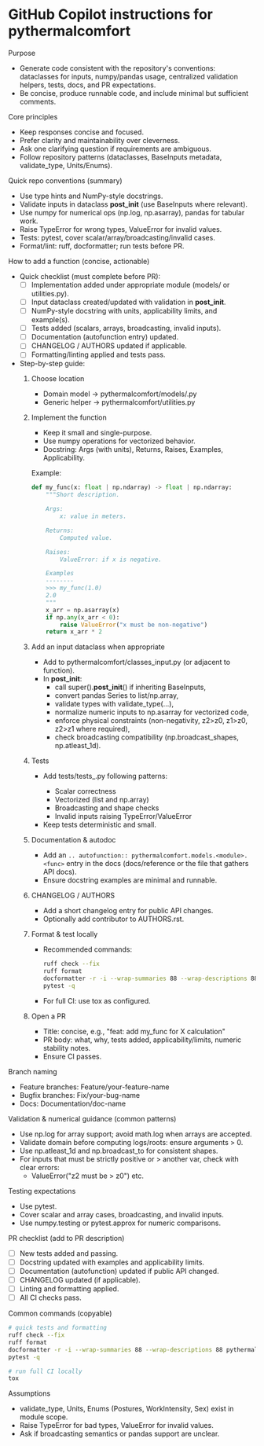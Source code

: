 # GitHub Copilot instructions for pythermalcomfort

Purpose
- Generate code consistent with the repository's conventions: dataclasses for inputs,
  numpy/pandas usage, centralized validation helpers, tests, docs, and PR expectations.
- Be concise, produce runnable code, and include minimal but sufficient comments.

Core principles
- Keep responses concise and focused.
- Prefer clarity and maintainability over cleverness.
- Ask one clarifying question if requirements are ambiguous.
- Follow repository patterns (dataclasses, BaseInputs metadata, validate_type,
  Units/Enums).

Quick repo conventions (summary)
- Use type hints and NumPy-style docstrings.
- Validate inputs in dataclass __post_init__ (use BaseInputs where relevant).
- Use numpy for numerical ops (np.log, np.asarray), pandas for tabular work.
- Raise TypeError for wrong types, ValueError for invalid values.
- Tests: pytest, cover scalar/array/broadcasting/invalid cases.
- Format/lint: ruff, docformatter; run tests before PR.

How to add a function (concise, actionable)
- Quick checklist (must complete before PR):
  - [ ] Implementation added under appropriate module (models/ or utilities.py).
  - [ ] Input dataclass created/updated with validation in __post_init__.
  - [ ] NumPy-style docstring with units, applicability limits, and example(s).
  - [ ] Tests added (scalars, arrays, broadcasting, invalid inputs).
  - [ ] Documentation (autofunction entry) updated.
  - [ ] CHANGELOG / AUTHORS updated if applicable.
  - [ ] Formatting/linting applied and tests pass.

- Step-by-step guide:
  1. Choose location
     - Domain model → pythermalcomfort/models/<name>.py
     - Generic helper → pythermalcomfort/utilities.py

  2. Implement the function
     - Keep it small and single-purpose.
     - Use numpy operations for vectorized behavior.
     - Docstring: Args (with units), Returns, Raises, Examples, Applicability.

     Example:
     ```python
     def my_func(x: float | np.ndarray) -> float | np.ndarray:
         """Short description.

         Args:
             x: value in meters.

         Returns:
             Computed value.

         Raises:
             ValueError: if x is negative.

         Examples
         --------
         >>> my_func(1.0)
         2.0
         """
         x_arr = np.asarray(x)
         if np.any(x_arr < 0):
             raise ValueError("x must be non-negative")
         return x_arr * 2
     ```

  3. Add an input dataclass when appropriate
     - Add to pythermalcomfort/classes_input.py (or adjacent to function).
     - In __post_init__:
       - call super().__post_init__() if inheriting BaseInputs,
       - convert pandas Series to list/np.array,
       - validate types with validate_type(...),
       - normalize numeric inputs to np.asarray for vectorized code,
       - enforce physical constraints (non-negativity, z2>z0, z1>z0, z2>z1 where required),
       - check broadcasting compatibility (np.broadcast_shapes, np.atleast_1d).

  4. Tests
     - Add tests/tests_<function>.py following patterns:
       - Scalar correctness
       - Vectorized (list and np.array)
       - Broadcasting and shape checks
       - Invalid inputs raising TypeError/ValueError
     - Keep tests deterministic and small.

  5. Documentation & autodoc
     - Add an ``.. autofunction:: pythermalcomfort.models.<module>.<func>`` entry in the docs
       (docs/reference or the file that gathers API docs).
     - Ensure docstring examples are minimal and runnable.

  6. CHANGELOG / AUTHORS
     - Add a short changelog entry for public API changes.
     - Optionally add contributor to AUTHORS.rst.

  7. Format & test locally
     - Recommended commands:
       ```bash
       ruff check --fix
       ruff format
       docformatter -r -i --wrap-summaries 88 --wrap-descriptions 88 pythermalcomfort
       pytest -q
       ```
     - For full CI: use tox as configured.

  8. Open a PR
     - Title: concise, e.g., "feat: add my_func for X calculation"
     - PR body: what, why, tests added, applicability/limits, numeric stability notes.
     - Ensure CI passes.

Branch naming
- Feature branches: Feature/your-feature-name
- Bugfix branches: Fix/your-bug-name
- Docs: Documentation/doc-name

Validation & numerical guidance (common patterns)
- Use np.log for array support; avoid math.log when arrays are accepted.
- Validate domain before computing logs/roots: ensure arguments > 0.
- Use np.atleast_1d and np.broadcast_to for consistent shapes.
- For inputs that must be strictly positive or > another var, check with clear errors:
  - ValueError("z2 must be > z0") etc.

Testing expectations
- Use pytest.
- Cover scalar and array cases, broadcasting, and invalid inputs.
- Use numpy.testing or pytest.approx for numeric comparisons.

PR checklist (add to PR description)
- [ ] New tests added and passing.
- [ ] Docstring updated with examples and applicability limits.
- [ ] Documentation (autofunction) updated if public API changed.
- [ ] CHANGELOG updated (if applicable).
- [ ] Linting and formatting applied.
- [ ] All CI checks pass.

Common commands (copyable)
```bash
# quick tests and formatting
ruff check --fix
ruff format
docformatter -r -i --wrap-summaries 88 --wrap-descriptions 88 pythermalcomfort
pytest -q

# run full CI locally
tox
```

Assumptions
- validate_type, Units, Enums (Postures, WorkIntensity, Sex) exist in module scope.
- Raise TypeError for bad types, ValueError for invalid values.
- Ask if broadcasting semantics or pandas support are unclear.
